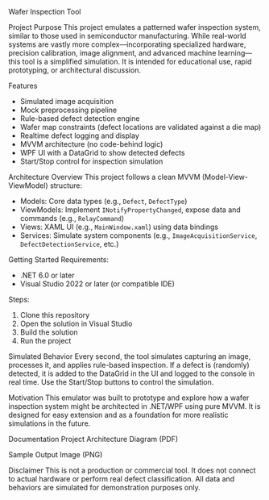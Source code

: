 Wafer Inspection Tool

Project Purpose
This project emulates a patterned wafer inspection system, similar to those used in semiconductor manufacturing. While real-world systems are vastly more complex—incorporating specialized hardware, precision calibration, image alignment, and advanced machine learning—this tool is a simplified simulation. It is intended for educational use, rapid prototyping, or architectural discussion.

Features
- Simulated image acquisition
- Mock preprocessing pipeline
- Rule-based defect detection engine
- Wafer map constraints (defect locations are validated against a die map)
- Realtime defect logging and display
- MVVM architecture (no code-behind logic)
- WPF UI with a DataGrid to show detected defects
- Start/Stop control for inspection simulation

Architecture Overview
This project follows a clean MVVM (Model-View-ViewModel) structure:
- Models: Core data types (e.g., `Defect`, `DefectType`)
- ViewModels: Implement `INotifyPropertyChanged`, expose data and commands (e.g., `RelayCommand`)
- Views: XAML UI (e.g., `MainWindow.xaml`) using data bindings
- Services: Simulate system components (e.g., `ImageAcquisitionService`, `DefectDetectionService`, etc.)

Getting Started
Requirements:
- .NET 6.0 or later
- Visual Studio 2022 or later (or compatible IDE)

Steps:
1. Clone this repository
2. Open the solution in Visual Studio
3. Build the solution
4. Run the project

Simulated Behavior
Every second, the tool simulates capturing an image, processes it, and applies rule-based inspection. If a defect is (randomly) detected, it is added to the DataGrid in the UI and logged to the console in real time. Use the Start/Stop buttons to control the simulation.

Motivation
This emulator was built to prototype and explore how a wafer inspection system might be architected in .NET/WPF using pure MVVM. It is designed for easy extension and as a foundation for more realistic simulations in the future.

Documentation
Project Architecture Diagram (PDF)

Sample Output Image (PNG)

Disclaimer
This is not a production or commercial tool. It does not connect to actual hardware or perform real defect classification. All data and behaviors are simulated for demonstration purposes only. 